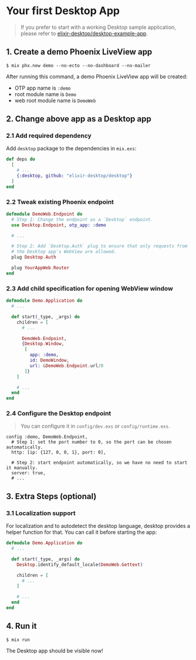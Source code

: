 # Your first Desktop App

> If you prefer to start with a working Desktop sample application, please refer to [elixir-desktop/desktop-example-app](https://github.com/elixir-desktop/desktop-example-app).

## 1. Create a demo Phoenix LiveView app

```
$ mix phx.new demo --no-ecto --no-dashboard --no-mailer
```

After running this command, a demo Phoenix LiveView app will be created:

- OTP app name is `:demo`
- root module name is `Demo`
- web root module name is `DemoWeb`

## 2. Change above app as a Desktop app

### 2.1 Add required dependency

Add `desktop` package to the dependencies in `mix.exs`:

```elixir
def deps do
  [
    # ...
    {:desktop, github: "elixir-desktop/desktop"}
  ]
end
```

### 2.2 Tweak existing Phoenix endpoint

```elixir
defmodule DemoWeb.Endpoint do
  # Step 1: Change the endpoint as a `Desktop` endpoint.
  use Desktop.Endpoint, otp_app: :demo

  # ...

  # Step 2: Add `Desktop.Auth` plug to ensure that only requests from
  # the Desktop app's WebView are allowed.
  plug Desktop.Auth

  plug YourAppWeb.Router
end
```

### 2.3 Add child specification for opening WebView window

```elixir
defmodule Demo.Application do
  # ...

  def start(_type, _args) do
    children = [
      # ...

      DemoWeb.Endpoint,
      {Desktop.Window,
       [
         app: :demo,
         id: DemoWindow,
         url: &DemoWeb.Endpoint.url/0
       ]}
    ]

    # ...
  end
end
```

### 2.4 Configure the Desktop endpoint

> You can configure it in `config/dev.exs` or `config/runtime.exs`.

```
config :demo, DemoWeb.Endpoint,
  # Step 1: set the port number to 0, so the port can be chosen automatically.
  http: [ip: {127, 0, 0, 1}, port: 0],

  # Step 2: start endpoint automatically, so we have no need to start it manually.
  server: true,
  # ...
```

## 3. Extra Steps (optional)

### 3.1 Localization support

For localization and to autodetect the desktop language, desktop provides a helper function for that. You can call it before starting the app:

```elixir
defmodule Demo.Application do
  # ...

  def start(_type, _args) do
    Desktop.identify_default_locale(DemoWeb.Gettext)

    children = [
      # ...
    ]

    # ...
  end
end
```

## 4. Run it

```
$ mix run
```

The Desktop app should be visible now!
